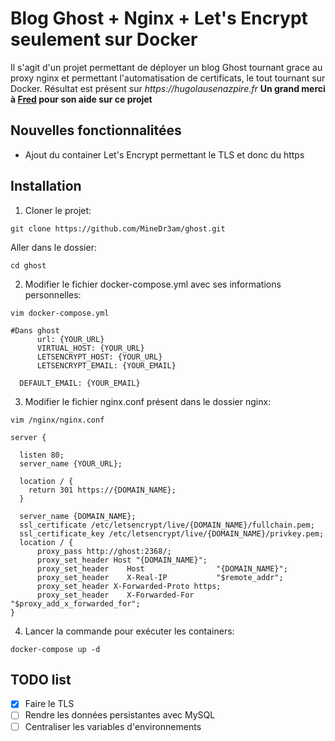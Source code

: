 # Blog Ghost + Nginx + Let's Encrypt seulement sur Docker

Il s'agit d'un projet permettant de déployer un blog Ghost tournant grace au proxy nginx et permettant l'automatisation de certificats, le tout tournant sur Docker.
Résultat est présent sur _https://hugolausenazpire.fr_
**Un grand merci à [Fred](https://github.com/FredPi17) pour son aide sur ce projet**

## Nouvelles fonctionnalitées
- Ajout du container Let's Encrypt permettant le TLS et donc du https

## Installation
1. Cloner le projet:
```
git clone https://github.com/MineDr3am/ghost.git
```
Aller dans le dossier:
```
cd ghost
```
2. Modifier le fichier docker-compose.yml avec ses informations personnelles:
```
vim docker-compose.yml
```
```
#Dans ghost
      url: {YOUR_URL}
      VIRTUAL_HOST: {YOUR_URL}
      LETSENCRYPT_HOST: {YOUR_URL}
      LETSENCRYPT_EMAIL: {YOUR_EMAIL}
```
```
  DEFAULT_EMAIL: {YOUR_EMAIL}
```
3. Modifier le fichier nginx.conf présent dans le dossier nginx:
```
vim /nginx/nginx.conf
```

```
server {

  listen 80;
  server_name {YOUR_URL};
```
```
  location / {
    return 301 https://{DOMAIN_NAME};
  }
```
```
  server_name {DOMAIN_NAME};
  ssl_certificate /etc/letsencrypt/live/{DOMAIN_NAME}/fullchain.pem;
  ssl_certificate_key /etc/letsencrypt/live/{DOMAIN_NAME}/privkey.pem;
  location / {
      proxy_pass http://ghost:2368/;
      proxy_set_header Host "{DOMAIN_NAME}";
      proxy_set_header    Host                "{DOMAIN_NAME}";
      proxy_set_header    X-Real-IP           "$remote_addr";
      proxy_set_header X-Forwarded-Proto https;
      proxy_set_header    X-Forwarded-For     "$proxy_add_x_forwarded_for";
}
```
4. Lancer la commande pour exécuter les containers:
```
docker-compose up -d
```

## TODO list
- [x] Faire le TLS
- [ ] Rendre les données persistantes avec MySQL
- [ ] Centraliser les variables d'environnements
